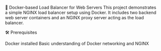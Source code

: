 🚀 Docker-based Load Balancer for Web Servers
This project demonstrates a simple NGINX load balancer setup using Docker. It includes two backend web server containers and an NGINX proxy server acting as the load balancer.

🛠️ Prerequisites

Docker installed
Basic understanding of Docker networking and NGINX
